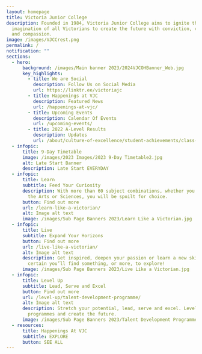```yaml
---
layout: homepage
title: Victoria Junior College
description: Founded in 1984, Victoria Junior College aims to ignite the
  imagination of all Victorians to create the future with conviction, courage
  and compassion.
image: /images/VJCCrest.png
permalink: /
notification: ""
sections:
  - hero:
      background: /images/Main banner 2023/2024VJCOHBanner_Web.jpg
      key_highlights:
        - title: We are Social
          description: Follow Us on Social Media
          url: https://linktr.ee/victoriajc
        - title: Happenings at VJC
          description: Featured News
          url: /happenings-at-vjc/
        - title: Upcoming Events
          description: Calendar Of Events
          url: /upcoming-events/
        - title: 2022 A-Level Results
          description: Updates
          url: /about/culture-of-excellence/student-achievements/class-of-2022/
  - infopic:
      title: 9-Day Timetable
      image: /images/2023 Images/2023 9-Day Timetable2.jpg
      alt: Late Start Banner
      description: Late Start EVERYDAY
  - infopic:
      title: Learn
      subtitle: Feed Your Curiosity
      description: With more than 60 subject combinations, whether you are inclined to
        the Arts or Sciences, you will be spoilt for choice.
      button: Find out more
      url: /learn-like-a-victorian/
      alt: Image alt text
      image: /images/Sub Page Banners 2023/Learn Like a Victorian.jpg
  - infopic:
      title: Live
      subtitle: Expand Your Horizons
      button: Find out more
      url: /live-like-a-victorian/
      alt: Image alt text
      description: Get inspired, deepen your passion or learn a new skill. We’re
        certain you’ll find something, or more, to explore!
      image: /images/Sub Page Banners 2023/Live Like a Victorian.jpg
  - infopic:
      title: Level Up
      subtitle: Lead, Serve and Excel
      button: Find out more
      url: /level-up/talent-development-programme/
      alt: Image alt text
      description: Stretch your potential, lead, serve and excel. Level up with our
        programmes and create the future.
      image: /images/Sub Page Banners 2023/Talent Development Programme.jpg
  - resources:
      title: Happenings At VJC
      subtitle: EXPLORE
      button: SEE ALL
---
```

